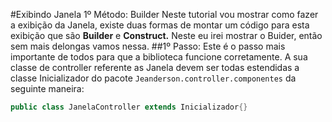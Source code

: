 #Exibindo Janela 1º Método: Builder
Neste tutorial vou mostrar como fazer a exibição da Janela, existe duas formas de montar um código para esta exibição que são **Builder** e **Construct.**
 Neste eu irei mostrar o Buider, então sem mais delongas vamos nessa.
##1º Passo:
Este é o passo mais importante de todos para que a biblioteca funcione corretamente. A sua classe de controller referente as Janela devem ser todas estendidas a classe Inicializador do pacote
 ```Jeanderson.controller.componentes``` da seguinte maneira:
```java
public class JanelaController extends Inicializador{}
```